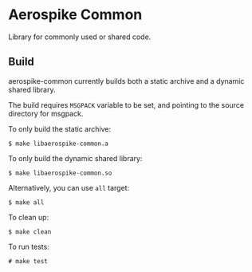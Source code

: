 # Aerospike Common

Library for commonly used or shared code.

## Build

aerospike-common currently builds both a static archive and a dynamic shared library.

The build requires `MSGPACK` variable to be set, and pointing to the source directory for msgpack.

To only build the static archive:

	$ make libaerospike-common.a

To only build the dynamic shared library:

	$ make libaerospike-common.so

Alternatively, you can use `all` target:

	$ make all

To clean up:

	$ make clean

To run tests:

	# make test